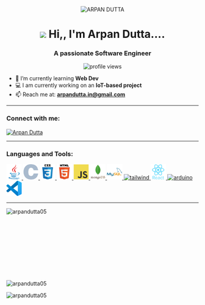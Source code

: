 <!-- Banner image -->
<p align="center">
  <img src="https://media.licdn.com/dms/image/v2/D5616AQFEXXI9unsdhA/profile-displaybackgroundimage-shrink_350_1400/profile-displaybackgroundimage-shrink_350_1400/0/1702231853659?e=1756944000&v=beta&t=000otbQgMbobh1PuGMYxnqHQpOwnmS570R9m3yFKRh4" alt="ARPAN DUTTA" />
</p>




<h1 align="center">
  <img src="https://raw.githubusercontent.com/MartinHeinz/MartinHeinz/master/wave.gif" width="30px"/> Hi,, I'm Arpan Dutta....
</h1>





<h3 align="center">A passionate Software Engineer</h3>

<p align="center">
  <img src="https://komarev.com/ghpvc/?username=arpandutta05&label=Profile%20views&color=0e75b6&style=flat" alt="profile views" />
</p>

- 🌱 I’m currently learning **Web Dev**  
- 💻 I am currently working on an **IoT-based project**  
- 📫 Reach me at: **arpandutta.in@gmail.com**

---

<h3 align="left">Connect with me:</h3>
<p align="left">
  <a href="https://www.linkedin.com/in/arpandutta2k26/" target="blank">
    <img align="center" src="https://raw.githubusercontent.com/rahuldkjain/github-profile-readme-generator/master/src/images/icons/Social/linked-in-alt.svg" alt="Arpan Dutta" height="30" width="40" />
  </a>

</p>

---
  <!-- Existing icons -->
<h3 align="left">Languages and Tools:</h3>
<p align="left">
  <a href="https://www.java.com/" target="_blank" rel="noreferrer">
    <img src="https://raw.githubusercontent.com/devicons/devicon/master/icons/java/java-original.svg" alt="java" width="40" height="40"/>
  </a>
  <a href="https://www.cprogramming.com/" target="_blank" rel="noreferrer">
    <img src="https://raw.githubusercontent.com/devicons/devicon/master/icons/c/c-original.svg" alt="c" width="40" height="40"/>
  </a>
  <a href="https://www.w3schools.com/css/" target="_blank" rel="noreferrer">
    <img src="https://raw.githubusercontent.com/devicons/devicon/master/icons/css3/css3-original-wordmark.svg" alt="css3" width="40" height="40"/>
  </a>
  <a href="https://www.w3.org/html/" target="_blank" rel="noreferrer">
    <img src="https://raw.githubusercontent.com/devicons/devicon/master/icons/html5/html5-original-wordmark.svg" alt="html5" width="40" height="40"/>
  </a>
  <a href="https://developer.mozilla.org/en-US/docs/Web/JavaScript" target="_blank" rel="noreferrer">
    <img src="https://raw.githubusercontent.com/devicons/devicon/master/icons/javascript/javascript-original.svg" alt="javascript" width="40" height="40"/>
  </a>
  <a href="https://www.mongodb.com/" target="_blank" rel="noreferrer">
    <img src="https://raw.githubusercontent.com/devicons/devicon/master/icons/mongodb/mongodb-original-wordmark.svg" alt="mongodb" width="40" height="40"/>
  </a>
  <a href="https://www.mysql.com/" target="_blank" rel="noreferrer">
    <img src="https://raw.githubusercontent.com/devicons/devicon/master/icons/mysql/mysql-original-wordmark.svg" alt="mysql" width="40" height="40"/>
  </a>
  <a href="https://tailwindcss.com/" target="_blank" rel="noreferrer">
    <img src="https://www.vectorlogo.zone/logos/tailwindcss/tailwindcss-icon.svg" alt="tailwind" width="40" height="40"/>
  </a>
    <a href="https://reactjs.org/" target="_blank" rel="noreferrer">
    <img src="https://raw.githubusercontent.com/devicons/devicon/master/icons/react/react-original-wordmark.svg" alt="react" width="40" height="40"/>
  </a>
    <a href="https://www.arduino.cc/" target="_blank" rel="noreferrer">
    <img src="https://cdn.worldvectorlogo.com/logos/arduino-1.svg" alt="arduino" width="40" height="40"/>
  </a>
  <a href="https://code.visualstudio.com/" target="_blank" rel="noreferrer">
    <img src="https://raw.githubusercontent.com/devicons/devicon/master/icons/vscode/vscode-original.svg" alt="vscode" width="40" height="40"/>
  </a>
</p>

---

<p>
  <img align="left" src="https://github-readme-stats.vercel.app/api/top-langs?username=arpandutta05&show_icons=true&locale=en&layout=compact" alt="arpandutta05" height="187" width="490" />
</p>

<p>&nbsp;
  <img align="center" src="https://github-readme-stats.vercel.app/api?username=arpandutta05&show_icons=true&locale=en" alt="arpandutta05" height="990" width="450" />
</p>

<p>
  <img align="right" src="https://github-readme-streak-stats.herokuapp.com/?user=arpandutta05&" alt="arpandutta05" height="500" width="1000"  />
</p>


